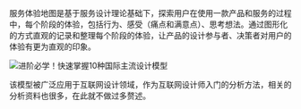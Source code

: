 服务体验地图是基于服务设计理论基础下，探索用户在使用一款产品和服务的过程中，每个阶段的体验，包括行为、感受（痛点和满意点）、思考想法。通过图形化的方式直观的记录和整理每个阶段的体验，让产品的设计参与者、决策者对用户的体验有更为直观的印象。

![进阶必学！快速掌握10种国际主流设计模型](https://image.uisdc.com/wp-content/uploads/2024/02/uisdc-cp-20240205-4-1.jpg)

该模型被广泛应用于互联网设计领域，作为互联网设计师入门的分析方法，相关的分析资料也很多，在此就不做过多赘述。